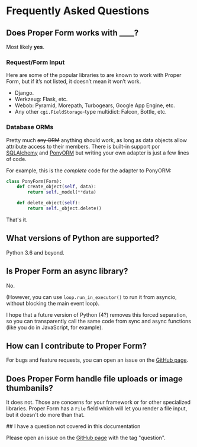 
# Frequently Asked Questions


## Does Proper Form works with ____?

Most likely **yes**.

### Request/Form Input

Here are some of the popular libraries to are known to work with Proper Form, but if it’s not listed, it doesn’t mean it won’t work.

- Django.
- Werkzeug: Flask, etc.
- Webob: Pyramid, Morepath, Turbogears, Google App Engine, etc.
- Any other `cgi.FieldStorage`-type multidict: Falcon, Bottle, etc.

### Database ORMs

Pretty much ~~any ORM~~ anything should work, as long as data objects allow attribute access to their members. There is built-in support por [SQLAlchemy](https://www.sqlalchemy.org/) and [PonyORM](https://ponyorm.org/) but writing your own adapter is just a few lines of code.

For example, this is the *complete* code for the adapter to PonyORM:

```python
class PonyForm(Form):
    def create_object(self, data):
        return self._model(**data)

    def delete_object(self):
        return self._object.delete()
```

That's it.


## What versions of Python are supported?

Python 3.6 and beyond.


## Is Proper Form an async library?

No.

(However, you can use `loop.run_in_executor()` to run it from asyncio, without blocking the main event loop).

I hope that a future version of Python (4?) removes this forced separation, so you can transparently call the same code from sync and async functions (like you do in JavaScript, for example).


## How can I contribute to Proper Form?

For bugs and feature requests, you can open an issue on the [GitHub page](https://github.com/jpscaletti/proper-form).


## Does Proper Form handle file uploads or image thumbanils?

It does not. Those are concerns for your framework or for other specialized libraries. Proper Form has a `File` field which will let you render a file input, but it doesn't do more than that.


## I have a question not covered in this documentation

Please open an issue on the [GitHub page](https://github.com/jpscaletti/proper-form) with the tag "question".
